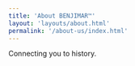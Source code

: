 ```yaml
---
title: 'About BENJIMAR™'
layout: 'layouts/about.html'
permalink: '/about-us/index.html'
---
```


Connecting you to history.
